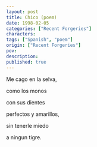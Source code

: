 ```yaml
---
layout: post
title: Chico (poem)
date: 1998-02-05
categories: ["Recent Forgeries"]
characters: 
tags: ["Spanish", "poem"]
origin: ["Recent Forgeries"]
pov: 
description: 
published: true
---
```


Me cago en la selva,

como los monos

con sus dientes

perfectos y amarillos,

sin tenerle miedo

a ningun tigre.
